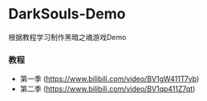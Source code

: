 # DarkSouls-Demo
根据教程学习制作黑暗之魂游戏Demo

### 教程
* 第一季 (https://www.bilibili.com/video/BV1gW411T7yb)
* 第二季 (https://www.bilibili.com/video/BV1qp411Z7qt)
